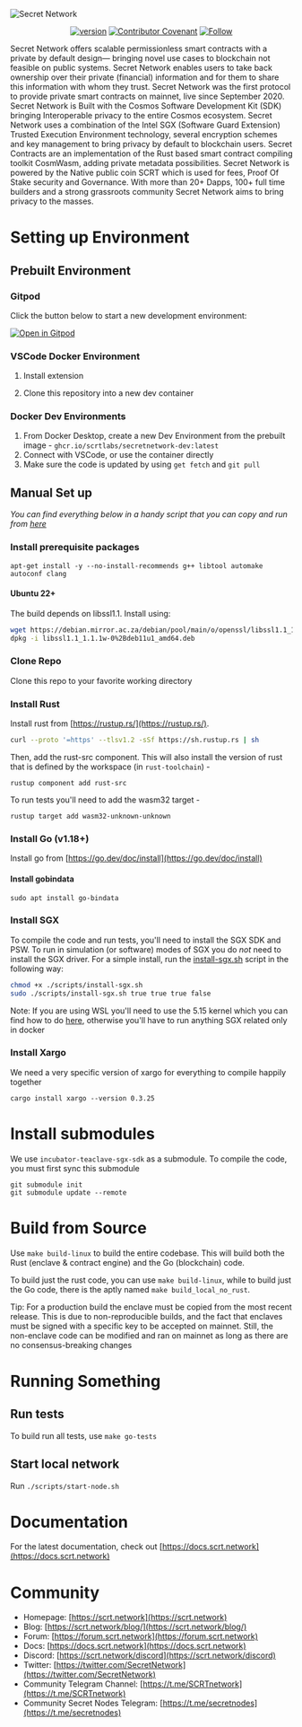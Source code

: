 ![Secret Network](sn-logo.png)

<div align="center">
  
[![version](https://img.shields.io/badge/version-1.12.1-blue)](https://github.com/scrtlabs/SecretNetwork/releases/tag/v1.12.1)
[![Contributor Covenant](https://img.shields.io/badge/Contributor%20Covenant-v2.0%20adopted-ff69b4.svg)](CODE_OF_CONDUCT.md)
<a href="https://twitter.com/intent/follow?screen_name=SecretNetwork">
<img src="https://img.shields.io/twitter/follow/SecretNetwork?style=social&logo=twitter"
alt="Follow"></a>

 </div>

Secret Network offers scalable permissionless smart contracts with a private by default design— bringing novel use cases to blockchain not feasible on public systems. Secret Network enables users to take back ownership over their private (financial) information and for them to share this information with whom they trust. Secret Network was the first protocol to provide private smart contracts on mainnet, live since September 2020. Secret Network is Built with the Cosmos Software Development Kit (SDK) bringing Interoperable privacy to the entire Cosmos ecosystem. Secret Network uses a combination of the Intel SGX (Software Guard Extension) Trusted Execution Environment technology, several encryption schemes and key management to bring privacy by default to blockchain users. Secret Contracts are an implementation of the Rust based smart contract compiling toolkit CosmWasm, adding private metadata possibilities. Secret Network is powered by the Native public coin SCRT which is used for fees, Proof Of Stake security and Governance. With more than 20+ Dapps, 100+ full time builders and a strong grassroots community Secret Network aims to bring privacy to the masses.


# Setting up Environment

## Prebuilt Environment

### Gitpod

Click the button below to start a new development environment:

[![Open in Gitpod](https://gitpod.io/button/open-in-gitpod.svg)](https://gitpod.io/#https://github.com/scrtlabs/SecretNetwork)

### VSCode Docker Environment

1. Install <vs code remote> extension

2. Clone this repository into a new dev container

### Docker Dev Environments

1. From Docker Desktop, create a new Dev Environment from the prebuilt image - `ghcr.io/scrtlabs/secretnetwork-dev:latest`
2. Connect with VSCode, or use the container directly
3. Make sure the code is updated by using `get fetch` and `git pull`

## Manual Set up

*You can find everything below in a handy script that you can copy and run from [here](https://github.com/scrtlabs/SecretNetwork/blob/master/scripts/install-everything.sh)*

### Install prerequisite packages

```
apt-get install -y --no-install-recommends g++ libtool automake autoconf clang
```

#### Ubuntu 22+

The build depends on libssl1.1. Install using:

```bash
wget https://debian.mirror.ac.za/debian/pool/main/o/openssl/libssl1.1_1.1.1w-0%2Bdeb11u1_amd64.deb
dpkg -i libssl1.1_1.1.1w-0%2Bdeb11u1_amd64.deb
```

### Clone Repo

Clone this repo to your favorite working directory

### Install Rust

Install rust from [https://rustup.rs/](https://rustup.rs/). 

```bash
curl --proto '=https' --tlsv1.2 -sSf https://sh.rustup.rs | sh
```

Then, add the rust-src component. This will also install the version of rust that is defined by the workspace (in `rust-toolchain`) - 
```
rustup component add rust-src
```

To run tests you'll need to add the wasm32 target - 
```
rustup target add wasm32-unknown-unknown
```

### Install Go (v1.18+)

Install go from [https://go.dev/doc/install](https://go.dev/doc/install)

#### Install gobindata

```
sudo apt install go-bindata
```

### Install SGX

To compile the code and run tests, you'll need to install the SGX SDK and PSW. To run in simulation (or software) modes of SGX you do _not_ need to install the SGX driver. 
For a simple install, run the [install-sgx.sh](./scripts/install-sgx.sh) script in the following way:

```bash
chmod +x ./scripts/install-sgx.sh
sudo ./scripts/install-sgx.sh true true true false
```

Note: If you are using WSL you'll need to use the 5.15 kernel which you can find how to do [here](https://github.com/scrtlabs/SecretNetwork/blob/master/docs/SGX%20on%20WSL%20(SW).md), otherwise you'll have to run anything SGX related only in docker
  
### Install Xargo

We need a very specific version of xargo for everything to compile happily together

```
cargo install xargo --version 0.3.25
```
# Install submodules

We use `incubator-teaclave-sgx-sdk` as a submodule. To compile the code, you must first sync this submodule

```
git submodule init
git submodule update --remote
```

# Build from Source

Use `make build-linux` to build the entire codebase. This will build both the Rust (enclave & contract engine) and the Go (blockchain) code.

To build just the rust code, you can use `make build-linux`, while to build just the Go code, there is the aptly named `make build_local_no_rust`.

Tip:
For a production build the enclave must be copied from the most recent release. 
This is due to non-reproducible builds, and the fact that enclaves must be signed with a specific key to be accepted on mainnet. 
Still, the non-enclave code can be modified and ran on mainnet as long as there are no consensus-breaking changes


# Running Something

## Run tests

To build run all tests, use `make go-tests`

## Start local network

Run `./scripts/start-node.sh`

# Documentation

For the latest documentation, check out [https://docs.scrt.network](https://docs.scrt.network)

# Community

- Homepage: [https://scrt.network](https://scrt.network)
- Blog: [https://scrt.network/blog/](https://scrt.network/blog/)
- Forum: [https://forum.scrt.network](https://forum.scrt.network)
- Docs: [https://docs.scrt.network](https://docs.scrt.network)
- Discord: [https://scrt.network/discord](https://scrt.network/discord)
- Twitter: [https://twitter.com/SecretNetwork](https://twitter.com/SecretNetwork)
- Community Telegram Channel: [https://t.me/SCRTnetwork](https://t.me/SCRTnetwork)
- Community Secret Nodes Telegram: [https://t.me/secretnodes](https://t.me/secretnodes)
